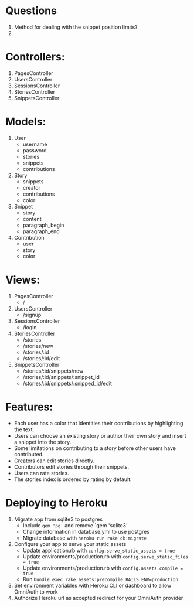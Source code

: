 # Questions
1. Method for dealing with the snippet position limits?
2. 

# Controllers:
1. PagesController
2. UsersController
3. SessionsController
4. StoriesController
5. SnippetsController

# Models:
1. User
   - username
   - password
   - stories
   - snippets
   - contributions
2. Story
   - snippets
   - creator
   - contributions
   - color
3. Snippet
   - story
   - content
   - paragraph_begin
   - paragraph_end
4. Contribution
   - user
   - story
   - color

# Views:
1. PagesController
   - /
2. UsersController
   - /signup
3. SessionsController
   - /login
3. StoriesController
   - /stories 
   - /stories/new
   - /stories/:id
   - /stories/:id/edit
4. SnippetsController
   - /stories/:id/snippets/new
   - /stories/:id/snippets/:snippet_id
   - /stories/:id/snippets/:snipped_id/edit

# Features:
- Each user has a color that identities their contributions by highlighting the text.
- Users can choose an existing story or author their own story and insert a snippet into the story.
- Some limitations on contributing to a story before other users have contributed.
- Creators can edit stories directly.
- Contributors edit stories through their snippets.
- Users can rate stories. 
- The stories index is ordered by rating by default.


# Deploying to Heroku
1. Migrate app from sqlite3 to postgres
   - Include `gem 'pg'` and remove `gem 'sqlite3'
   - Change information in database.yml to use postgres
   - Migrate database with `heroku run rake db:migrate`
2. Configure your app to serve your static assets
   - Update application.rb with `config.serve_static_assets = true`
   - Update environments/production.rb with `config.serve_static_files = true`
   - Update environments/production.rb with `config.assets.compile = true`
   - Run `bundle exec rake assets:precompile RAILS_ENV=production`
3. Set environment variables with Heroku CLI or dashboard to allow OmniAuth to work
4. Authorize Heroku url as accepted redirect for your OmniAuth provider
